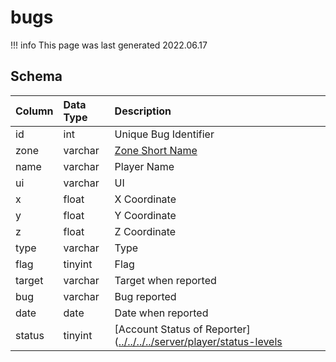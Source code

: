 # bugs

!!! info
	This page was last generated 2022.06.17

## Schema

| Column | Data Type | Description |
| :--- | :--- | :--- |
| id | int | Unique Bug Identifier |
| zone | varchar | [Zone Short Name](../../../../server/zones/zone-list) |
| name | varchar | Player Name |
| ui | varchar | UI |
| x | float | X Coordinate |
| y | float | Y Coordinate |
| z | float | Z Coordinate |
| type | varchar | Type |
| flag | tinyint | Flag |
| target | varchar | Target when reported |
| bug | varchar | Bug reported |
| date | date | Date when reported |
| status | tinyint | [Account Status of Reporter]([../../../../server/player/status-levels](../../../../server/player/status-levels) |

